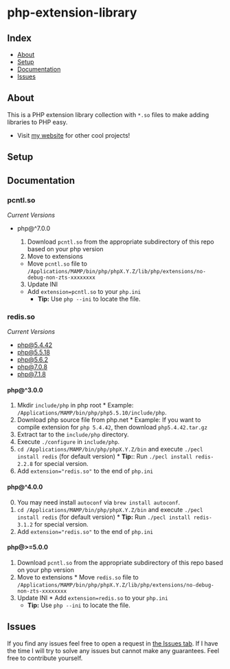 # php-extension-library

## Index ##

* [About](#about)
* [Setup](#setup)
* [Documentation](#documentation)
* [Issues](#issues)

## About ## 

This is a PHP extension library collection with `*.so` files to make adding libraries to PHP easy. 

* Visit [my website](https://jrquick.com) for other cool projects!

## Setup

## Documentation

### pcntl.so

*Current Versions*
* php@^7.0.0

  1. Download `pcntl.so` from the appropriate subdirectory of this repo based on your php version
  2. Move to extensions
    * Move `pcntl.so` file to `/Applications/MAMP/bin/php/phpX.Y.Z/lib/php/extensions/no-debug-non-zts-xxxxxxxx`
  3. Update INI
    * Add `extension=pcntl.so` to your `php.ini`
      * **Tip:** Use `php --ini` to locate the file.

### redis.so

*Current Versions*
* php@5.4.42
* php@5.5.18
* php@5.6.2
* php@7.0.8
* php@7.1.8

#### php@^3.0.0

  1. Mkdir `include/php` in php root
    * Example: `/Applications/MAMP/bin/php/php5.5.10/include/php`.
  2. Download php source file from php.net
    * Example: If you want to compile extension for `php 5.4.42`, then download `php5.4.42.tar.gz`
  3. Extract tar to the `include/php` directory.
  4. Execute `./configure` in `include/php`.
  5. `cd /Applications/MAMP/bin/php/phpX.Y.Z/bin` and execute `./pecl install redis` (for default version)
    * **Tip:**: Run `./pecl install redis-2.2.8` for special version.
  6. Add `extension="redis.so"` to the end of `php.ini` 

#### php@^4.0.0
  0. You may need install `autoconf` via `brew install autoconf`.
  1. `cd /Applications/MAMP/bin/php/phpX.Y.Z/bin` and execute `./pecl install redis` (for default version) 
    * **Tip:** Run `./pecl install redis-3.1.2` for special version.
  2. Add `extension="redis.so"` to the end of `php.ini`
  
#### php@>=5.0.0

  1. Download `pcntl.so` from the appropriate subdirectory of this repo based on your php version
  2. Move to extensions
    * Move `redis.so` file to `/Applications/MAMP/bin/php/phpX.Y.Z/lib/php/extensions/no-debug-non-zts-xxxxxxxx`
  3. Update INI
    * Add `extension=redis.so` to your `php.ini`
      * **Tip:** Use `php --ini` to locate the file.

## Issues ##

If you find any issues feel free to open a request in [the Issues tab](https://github.com/jrquick17/php-extension-library/issues). If I have the time I will try to solve any issues but cannot make any guarantees. Feel free to contribute yourself.
